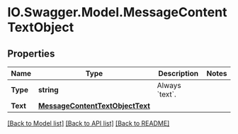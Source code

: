 # IO.Swagger.Model.MessageContentTextObject
## Properties

Name | Type | Description | Notes
------------ | ------------- | ------------- | -------------
**Type** | **string** | Always &#x60;text&#x60;. | 
**Text** | [**MessageContentTextObjectText**](MessageContentTextObjectText.md) |  | 

[[Back to Model list]](../README.md#documentation-for-models) [[Back to API list]](../README.md#documentation-for-api-endpoints) [[Back to README]](../README.md)

